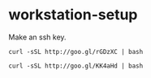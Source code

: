 # workstation-setup

Make an ssh key.

`curl -sSL http://goo.gl/rGDzXC | bash`

`curl -sSL http://goo.gl/KK4aHd | bash`
